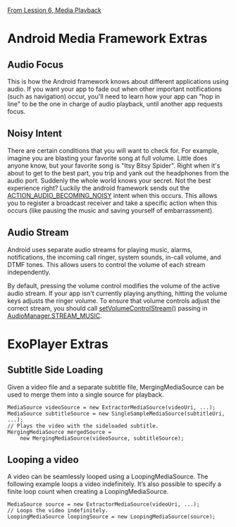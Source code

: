 [From Lession 6, Media Playback](https://classroom.udacity.com/nanodegrees/nd801/parts/443745fb-4ae4-4918-8ea1-6bf24e356c1d/modules/6cb81da9-d083-4721-a31b-4f435de9fedd/lessons/89b6a627-f121-498c-aa53-26304544b5f3/concepts/c6a354c3-217d-439f-a298-4f1840211796)

# Android Media Framework Extras

## Audio Focus

This is how the Android framework knows about different applications using audio. If you want your app to fade out when other important notifications (such as navigation) occur, you'll need to learn how your app can "hop in line" to be the one in charge of audio playback, until another app requests focus.

## Noisy Intent

There are certain conditions that you will want to check for. For example, imagine you are blasting your favorite song at full volume. Little does anyone know, but your favorite song is "Itsy Bitsy Spider". Right when it's about to get to the best part, you trip and yank out the headphones from the audio port. Suddenly the whole world knows your secret. Not the best experience right? Luckily the android framework sends out the [ACTION_AUDIO_BECOMING_NOISY](https://developer.android.com/reference/android/media/AudioManager.html#ACTION_AUDIO_BECOMING_NOISY) intent when this occurs. This allows you to register a broadcast receiver and take a specific action when this occurs (like pausing the music and saving yourself of embarrassment).

## Audio Stream

Android uses separate audio streams for playing music, alarms, notifications, the incoming call ringer, system sounds, in-call volume, and DTMF tones. This allows users to control the volume of each stream independently.

By default, pressing the volume control modifies the volume of the active audio stream. If your app isn't currently playing anything, hitting the volume keys adjusts the ringer volume. To ensure that volume controls adjust the correct stream, you should call [setVolumeControlStream()](https://developer.android.com/reference/android/app/Activity.html#setVolumeControlStream(int)) passing in [AudioManager.STREAM_MUSIC](https://developer.android.com/reference/android/media/AudioManager.html#STREAM_MUSIC).

# ExoPlayer Extras

## Subtitle Side Loading

Given a video file and a separate subtitle file, MergingMediaSource can be used to merge them into a single source for playback.

```
MediaSource videoSource = new ExtractorMediaSource(videoUri, ...);
MediaSource subtitleSource = new SingleSampleMediaSource(subtitleUri, ...);
// Plays the video with the sideloaded subtitle.
MergingMediaSource mergedSource =
    new MergingMediaSource(videoSource, subtitleSource);
```
## Looping a video

A video can be seamlessly looped using a LoopingMediaSource. The following example loops a video indefinitely. It’s also possible to specify a finite loop count when creating a LoopingMediaSource.

```
MediaSource source = new ExtractorMediaSource(videoUri, ...);
// Loops the video indefinitely.
LoopingMediaSource loopingSource = new LoopingMediaSource(source);
```